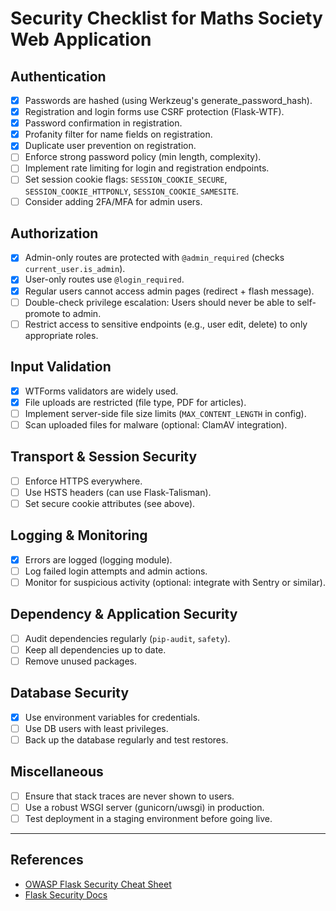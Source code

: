 # Security Checklist for Maths Society Web Application

## Authentication

- [x] Passwords are hashed (using Werkzeug's generate_password_hash).
- [x] Registration and login forms use CSRF protection (Flask-WTF).
- [x] Password confirmation in registration.
- [x] Profanity filter for name fields on registration.
- [x] Duplicate user prevention on registration.
- [ ] Enforce strong password policy (min length, complexity).
- [ ] Implement rate limiting for login and registration endpoints.
- [ ] Set session cookie flags: `SESSION_COOKIE_SECURE`, `SESSION_COOKIE_HTTPONLY`, `SESSION_COOKIE_SAMESITE`.
- [ ] Consider adding 2FA/MFA for admin users.

## Authorization

- [x] Admin-only routes are protected with `@admin_required` (checks `current_user.is_admin`).
- [x] User-only routes use `@login_required`.
- [x] Regular users cannot access admin pages (redirect + flash message).
- [ ] Double-check privilege escalation: Users should never be able to self-promote to admin.
- [ ] Restrict access to sensitive endpoints (e.g., user edit, delete) to only appropriate roles.

## Input Validation

- [x] WTForms validators are widely used.
- [x] File uploads are restricted (file type, PDF for articles).
- [ ] Implement server-side file size limits (`MAX_CONTENT_LENGTH` in config).
- [ ] Scan uploaded files for malware (optional: ClamAV integration).

## Transport & Session Security

- [ ] Enforce HTTPS everywhere.
- [ ] Use HSTS headers (can use Flask-Talisman).
- [ ] Set secure cookie attributes (see above).

## Logging & Monitoring

- [x] Errors are logged (logging module).
- [ ] Log failed login attempts and admin actions.
- [ ] Monitor for suspicious activity (optional: integrate with Sentry or similar).

## Dependency & Application Security

- [ ] Audit dependencies regularly (`pip-audit`, `safety`).
- [ ] Keep all dependencies up to date.
- [ ] Remove unused packages.

## Database Security

- [x] Use environment variables for credentials.
- [ ] Use DB users with least privileges.
- [ ] Back up the database regularly and test restores.

## Miscellaneous

- [ ] Ensure that stack traces are never shown to users.
- [ ] Use a robust WSGI server (gunicorn/uwsgi) in production.
- [ ] Test deployment in a staging environment before going live.

---

## References

- [OWASP Flask Security Cheat Sheet](https://cheatsheetseries.owasp.org/cheatsheets/Flask_Security_Cheat_Sheet.html)
- [Flask Security Docs](https://flask.palletsprojects.com/en/3.0.x/security/)